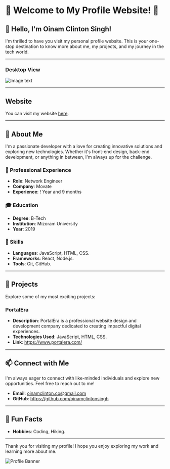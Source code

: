 # 🌟 Welcome to My Profile Website! 🌟

## 👋 Hello, I'm Oinam Clinton Singh!

I'm thrilled to have you visit my personal profile website. This is your one-stop destination to know more about me, my projects, and my journey in the tech world.

---

### Desktop View

![Image text](https://github.com/oinamclintonsingh/profile/blob/505991b1a57a3e54a21b633e234fb2697fcf3578/images/Oinam%20Clinton%20Singh%20-%20oinamclintonsingh.github.io.png)

---

## Website

You can visit my website [here](https://oinamclintonsingh.github.io/Oinam-Clinton-Singh-Portfolio/).

---

## 🚀 About Me

I'm a passionate developer with a love for creating innovative solutions and exploring new technologies. Whether it's front-end design, back-end development, or anything in between, I'm always up for the challenge.

### 💼 Professional Experience

- **Role**: Network Engineer
- **Company**: Movate
- **Experience**: ! Year and 9 months 

### 🎓 Education

- **Degree**: B-Tech
- **Institution**: Mizoram University
- **Year**: 2019

### 🌱 Skills

- **Languages**: JavaScript, HTML, CSS.
- **Frameworks**: React, Node.js.
- **Tools**: Git, GitHub.

---

## 📂 Projects

Explore some of my most exciting projects:

### PortalEra
- **Description**: PortalEra is a professional website design and development company dedicated to creating impactful digital experiences.
- **Technologies Used**: JavaScript, HTML, CSS.
- **Link**: https://www.portalera.com/

---

## 📫 Connect with Me

I'm always eager to connect with like-minded individuals and explore new opportunities. Feel free to reach out to me!

- **Email**: oinamclinton.co@gmail.com
- **GitHub**: https://github.com/oinamclintonsingh

---

## 🌟 Fun Facts

- **Hobbies**: Coding, Hiking.

---

Thank you for visiting my profile! I hope you enjoy exploring my work and learning more about me.

![Profile Banner](https://github.com/oinamclintonsingh/profile/blob/d8ed2f3df7a3f4ba1e619bc3868e7a0960955e5d/images/oinamclintonsingh%20(Oinam%20Clinton%20Singh).png)
